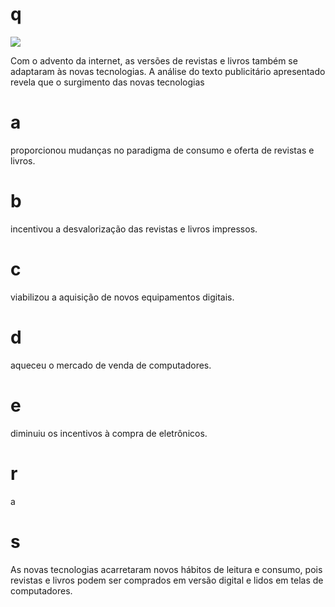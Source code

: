# q
![](https://firebasestorage.googleapis.com/v0/b/firebase-enemio.appspot.com/o/questoes%2F632%2F80fbb337-4555-b3d8-fe75-316fd0f2610b.png?alt=media\&token=f7bba3e2-b881-4475-9c59-8cfa51063bcb)

Com o advento da internet, as versões de revistas e livros também se adaptaram às novas tecnologias. A análise do texto publicitário apresentado revela que o surgimento das novas tecnologias

# a
proporcionou mudanças no paradigma de consumo e oferta de revistas e livros.

# b
incentivou a desvalorização das revistas e livros impressos.

# c
viabilizou a aquisição de novos equipamentos digitais.

# d
aqueceu o mercado de venda de computadores.

# e
diminuiu os incentivos à compra de eletrônicos.

# r
a

# s
As novas tecnologias acarretaram novos hábitos de leitura e consumo, pois revistas e livros podem ser comprados em versão digital e lidos em telas de computadores.
